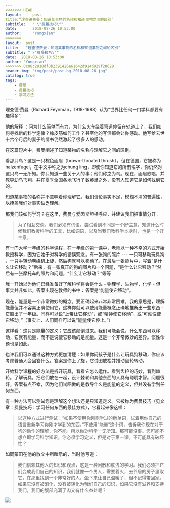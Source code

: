 ```yaml
---
<<<<<<< HEAD
layout:     post
title:“理查德费曼：知道某事物的名称和知道事物之间的区别”
subtitle:   " \"费曼技巧\""
date:       2018-08-26 10:53:00
author:     "Yongxian"
=======
layout:  post
title:   "理查德费曼：知道某事物的名称和知道事物之间的区别"
subtitle: " \"费曼技巧\""
date:  2018-08-26 10:53:00
author: "Yongxian"
>>>>>>> 0c08c2918df0b2391426a61642d914d929f28628
header-img: "img/post/post-bg-2018-08-26.jpg"
catalog: true
tags:
    - 费曼
    - 费曼技巧
    - 学习方法
---
```


理查德·费曼（Richard Feynman，1918-1988）认为“世界比任何一门学科都要有趣得多”.

他的解释 ：问为什么简单而有力，为什么火车绕着弯道停留在轨道上？，我们如何寻找新的科学定律？橡皮筋如何工作？甚至他的写信都会让你感动。他写给去世十六个月后的妻子的情书仍然激起了很多人的感动。

在这篇短片中，费曼阐述了知道某物的名称与理解它之间的区别。

看那只鸟？这是一只棕色画眉（brown-throated thrush），但在德国，它被称为halzenfugel，在中文中称之为chung ling，即使你知道它的所有名字，你仍然对这只鸟一无所知。你只知道一些关于人的事；他们称之为鸟。现在，画眉歌唱，并教导幼鸟飞翔，并在夏季全国各地飞行了数英里之外，没有人知道它是如何找到它的。

知道某事物的名称并不意味着你理解它。我们谈论事实不足，模糊不清的普遍性，以掩盖我们对事实缺乏理解。

那我们该如何学习？在这里，费曼与爱因斯坦相呼应，并建议我们把事情分开：

>为了相互交谈，我们必须有词语。尝试看到不同是一个好主意，知道什么时候我们教授科学的工具，比如词语，以及当我们教科学本身时，也是一个好主意。

有一门大学一年级的科学课程，在一年级的第一课中，老师以一种不幸的方式开始教授科学，因为它始于对科学的错误观念。有一张狗的照片 --- 一只可移动玩具狗 ，一只手转动卷绕机上旋，然后狗就可以移动了。在最后一张照片中，写着“是什么让它移动？”后来，有一张真正的狗的图片和一个问题，“是什么让它移动？”然后有一张摩托车的照片和问题，“什么让它移动？“等等

我一开始以为他们已经准备好了解科学将会是什么 - 物理学，生物学，化学 - 但事实并非如此。答案出现在教师的书中：答案是“能量使它移动”。

现在，能量是一个非常微妙的概念。要正确起来非常非常困难。我的意思是，理解能量但并不容易正确使用它，这样你就可以使用能量概念正确地推断出一些东西 - 它超出了一年级。同样可以说“上帝让它移动”，或“精神使它移动”，或“可动性使它移动。”（事实上，人们同样可以说“能量使它停止。”）

这样看：这只是能量的定义；它应该颠倒过来。我们可能会说，什么东西可以移动，它就有能量，而不是说使它移动的是能量。这是一个非常微妙的差异。惯性命题也是如此。

也许我们可以通过这种方式更加清楚：如果你问孩子是什么让玩具狗移动，你应该考虑普通人会回答什么。答案是你上了旋，它试图放松并推动齿轮转动。

开始科学课程的好方法是拆开玩具，看看它怎么运作。看到齿轮的巧妙，看到棘轮。了解玩具，把它们放在一起，设计棘轮和其他东西的人具有聪明才智。问题很好，答案有点不幸，因为他们试图做的是教导什么是能量的定义，但并没有学到任何东西。

有一种方法可以测试您是理解这个想法还是只知道定义。它被称为费曼技巧（见文章：费曼技巧：学习任何东西的最佳方式），它看起来像这样：

>以这种方式进行测试：“如果不使用你刚刚学过的新单词，试着用你自己的语言重新学习你刚才学到的东西。”不使用“能量”这个词，告诉我你现在对于狗的动作的理解，你不能。所以你对科学一无所知。那可能没事。您可能不想立即学习科学知识。你必须学习定义，但是对于第一课，不可能具有破坏性？

如同蒙田在他的散文中所暗示的，当时他写道：

>我们信赖其他人的知识和观点，这是一种闲散和肤浅的学习。我们必须把它们变成我们自己的知识，我们就像一个男人，需要着火，去邻居的房子里取它，在那里找到一个非常好的人，坐下来让自己温暖了，但不记得带回家。如果它没有被消化，没有被转化为我们自己的知识，如果它没有滋养和支持我们，我们的腹部充满了肉又有什么益处呢？

![](https://ws2.sinaimg.cn/large/006y8mN6ly1g776ekltnej30760760t7.jpg)
